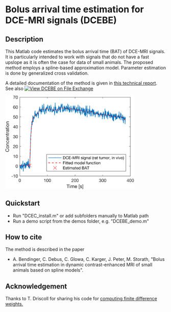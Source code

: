 # Bolus arrival time estimation for DCE-MRI signals (DCEBE)

## Description
This Matlab code estimates the bolus arrival time (BAT) of DCE-MRI signals.
It is particularly intended to work with signals that do not have a fast upslope
as it is often the case for data of small animals.
The proposed method employs a spline-based approximation model.
Parameter estimation is done by generalized cross validation.

A detailed documentation of the method is given in [this technical report](https://arxiv.org/pdf/1811.10672.pdf).
See also [![View DCEBE on File Exchange](https://www.mathworks.com/matlabcentral/images/matlab-file-exchange.svg)](https://de.mathworks.com/matlabcentral/fileexchange/69526-dcebe)

<img src="docs/example.png" width="80%">

## Quickstart
- Run "DCEC_install.m" or add subfolders manually to Matlab path 
- Run a demo script from the demos folder, e.g. "DCEBE_demo.m"

## How to cite
The method is described in the paper

- A. Bendinger, C. Debus, C. Glowa, C. Karger, J. Peter, M. Storath,
"Bolus arrival time estimation in dynamic contrast-enhanced MRI of small animals based on spline models".

## Acknowledgement 
Thanks to T. Driscoll for sharing his code for [computing finite difference weights.](https://de.mathworks.com/matlabcentral/fileexchange/13878-finite-difference-weights)
